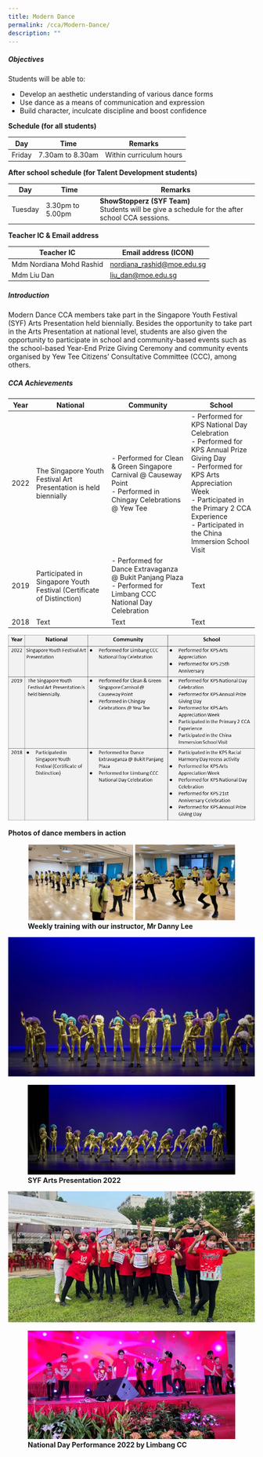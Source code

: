 ```yaml
---
title: Modern Dance
permalink: /cca/Modern-Dance/
description: ""
---
```

##### **Objectives**

  
Students will be able to:  
  

*   Develop an aesthetic understanding of various dance forms
*   Use dance as a means of communication and expression
*   Build character, inculcate discipline and boost confidence

  

**Schedule (for all students)**

| Day | Time | Remarks |
| --- | --- | --- |
| Friday | 7.30am to 8.30am | Within curriculum hours |

**After school schedule (for Talent Development students)**

| Day | Time | Remarks |
| --- | --- | --- |
| Tuesday | 3.30pm to 5.00pm | **ShowStopperz (SYF Team)** <br>Students will be give a schedule for the after school CCA sessions.  |

  

**Teacher IC & Email address**

  

| Teacher IC | Email address (ICON) |
| --- | --- |
| Mdm Nordiana Mohd Rashid | nordiana_rashid@moe.edu.sg |
| Mdm Liu Dan | liu_dan@moe.edu.sg |

  

##### **Introduction**

  

Modern Dance CCA members take part in the Singapore Youth Festival (SYF) Arts Presentation held biennially. Besides the opportunity to take part in the Arts Presentation at national level, students are also given the opportunity to participate in school and community-based events such as the school-based Year-End Prize Giving Ceremony and community events organised by Yew Tee Citizens’ Consultative Committee (CCC), among others.

##### **CCA Achievements**



| Year | National | Community | School |
| -------- | -------- | -------- | -------- |
| 2022     | The Singapore Youth Festival Art Presentation is held biennially     | - Performed for Clean & Green Singapore Carnival @ Causeway Point <br> - Performed in Chingay Celebrations @ Yew Tee    | - Performed for KPS National Day Celebration <br> - Performed for KPS Annual Prize Giving Day <br> - Performed for KPS Arts Appreciation Week <br> - Participated in the Primary 2 CCA Experience <br> - Participated in the China Immersion School Visit     |
| 2019     | Participated in Singapore Youth Festival (Certificate of Distinction)     | - Performed for Dance Extravaganza @ Bukit Panjang Plaza <br> - Performed for Limbang CCC National Day Celebration     | Text     |
| 2018     | Text     | Text     | Text     |

![](/images/Our%20Curriculum/Departments/CCA/Modern%20Dance/M1.jpg)
  

**Photos of dance members in action**


<figure>

<img src="/images/Our%20Curriculum/Departments/CCA/Modern%20Dance/M2.png">

<figcaption> <strong> Weekly training with our instructor, Mr Danny Lee </strong> </figcaption>

</figure>

![](/images/Our%20Curriculum/Departments/CCA/Modern%20Dance/M3.jpg)

<figure>

<img src="/images/Our%20Curriculum/Departments/CCA/Modern%20Dance/M4.jpg">

<figcaption> <strong> SYF Arts Presentation 2022 </strong> </figcaption>

</figure>

![](/images/Our%20Curriculum/Departments/CCA/Modern%20Dance/M5.jpg)

<figure>

<img src="/images/Our%20Curriculum/Departments/CCA/Modern%20Dance/M6.jpg">

<figcaption> <strong> National Day Performance 2022 by Limbang CC </strong> </figcaption>

</figure>